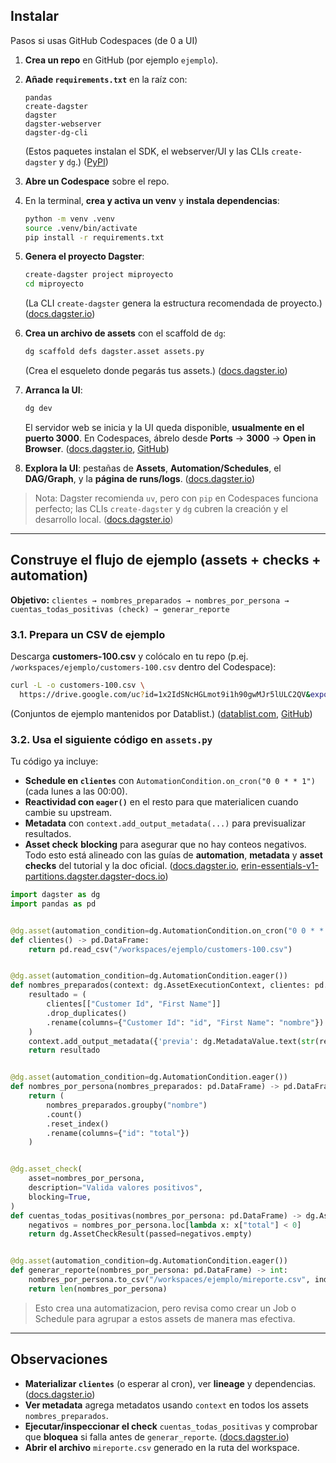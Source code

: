 ## Instalar

Pasos si usas GitHub Codespaces (de 0 a UI)

1. **Crea un repo** en GitHub (por ejemplo `ejemplo`).
2. **Añade `requirements.txt`** en la raíz con:

   ```
   pandas
   create-dagster
   dagster
   dagster-webserver
   dagster-dg-cli
   ```

   (Estos paquetes instalan el SDK, el webserver/UI y las CLIs `create-dagster` y `dg`.) ([PyPI][6])
3. **Abre un Codespace** sobre el repo.
4. En la terminal, **crea y activa un venv** y **instala dependencias**:

   ```bash
   python -m venv .venv
   source .venv/bin/activate
   pip install -r requirements.txt
   ```
5. **Genera el proyecto Dagster**:

   ```bash
   create-dagster project miproyecto
   cd miproyecto
   ```

   (La CLI `create-dagster` genera la estructura recomendada de proyecto.) ([docs.dagster.io][5])
6. **Crea un archivo de assets** con el scaffold de `dg`:

   ```bash
   dg scaffold defs dagster.asset assets.py
   ```

   (Crea el esqueleto donde pegarás tus assets.) ([docs.dagster.io][7])
7. **Arranca la UI**:

   ```bash
   dg dev
   ```

   El servidor web se inicia y la UI queda disponible, **usualmente en el puerto 3000**. En Codespaces, ábrelo desde **Ports** → **3000** → **Open in Browser**. ([docs.dagster.io][8], [GitHub][9])
8. **Explora la UI**: pestañas de **Assets**, **Automation/Schedules**, el **DAG/Graph**, y la **página de runs/logs**. ([docs.dagster.io][8])

> Nota: Dagster recomienda `uv`, pero con `pip` en Codespaces funciona perfecto; las CLIs `create-dagster` y `dg` cubren la creación y el desarrollo local. ([docs.dagster.io][10])

---

## Construye el flujo de ejemplo (assets + checks + automation)

**Objetivo:** `clientes → nombres_preparados → nombres_por_persona → cuentas_todas_positivas (check) → generar_reporte`

### 3.1. Prepara un CSV de ejemplo

Descarga **customers-100.csv** y colócalo en tu repo (p.ej. `/workspaces/ejemplo/customers-100.csv` dentro del Codespace):

```bash
curl -L -o customers-100.csv \
  https://drive.google.com/uc?id=1x2IdSNcHGLmot9i1h90gwMJr5lULC2QV&export=download
```

(Conjuntos de ejemplo mantenidos por Datablist.) ([datablist.com][11], [GitHub][12])

### 3.2. Usa el siguiente código en `assets.py`

Tu código ya incluye:

* **Schedule en `clientes`** con `AutomationCondition.on_cron("0 0 * * 1")` (cada lunes a las 00:00).
* **Reactividad con `eager()`** en el resto para que materialicen cuando cambie su upstream.
* **Metadata** con `context.add_output_metadata(...)` para previsualizar resultados.
* **Asset check** **blocking** para asegurar que no hay conteos negativos.
  Todo esto está alineado con las guías de **automation**, **metadata** y **asset checks** del tutorial y la doc oficial. ([docs.dagster.io][2], [erin-essentials-v1-partitions.dagster.dagster-docs.io][13])

```python
import dagster as dg
import pandas as pd


@dg.asset(automation_condition=dg.AutomationCondition.on_cron("0 0 * * 1"))
def clientes() -> pd.DataFrame:
    return pd.read_csv("/workspaces/ejemplo/customers-100.csv")


@dg.asset(automation_condition=dg.AutomationCondition.eager())
def nombres_preparados(context: dg.AssetExecutionContext, clientes: pd.DataFrame) -> pd.DataFrame:
    resultado = (
        clientes[["Customer Id", "First Name"]]
        .drop_duplicates()
        .rename(columns={"Customer Id": "id", "First Name": "nombre"})
    )
    context.add_output_metadata({'previa': dg.MetadataValue.text(str(resultado.head()))})
    return resultado


@dg.asset(automation_condition=dg.AutomationCondition.eager())
def nombres_por_persona(nombres_preparados: pd.DataFrame) -> pd.DataFrame:
    return (
        nombres_preparados.groupby("nombre")
        .count()
        .reset_index()
        .rename(columns={"id": "total"})
    )


@dg.asset_check(
    asset=nombres_por_persona,
    description="Valida valores positivos",
    blocking=True,
)
def cuentas_todas_positivas(nombres_por_persona: pd.DataFrame) -> dg.AssetCheckResult:
    negativos = nombres_por_persona.loc[lambda x: x["total"] < 0]
    return dg.AssetCheckResult(passed=negativos.empty)


@dg.asset(automation_condition=dg.AutomationCondition.eager())
def generar_reporte(nombres_por_persona: pd.DataFrame) -> int:
    nombres_por_persona.to_csv("/workspaces/ejemplo/mireporte.csv", index=False)
    return len(nombres_por_persona)
```

> Esto crea una automatizacion, pero revisa como crear un Job o Schedule para agrupar a estos assets de manera mas efectiva.

---

## Observaciones

* **Materializar `clientes`** (o esperar al cron), ver **lineage** y dependencias. ([docs.dagster.io][8])
* **Ver metadata** agrega metadatos usando `context` en todos los assets `nombres_preparados`. 
* **Ejecutar/inspeccionar el check** `cuentas_todas_positivas` y comprobar que **bloquea** si falla antes de `generar_reporte`. ([docs.dagster.io][3])
* **Abrir el archivo** `mireporte.csv` generado en la ruta del workspace.



[1]: https://docs.dagster.io/etl-pipeline-tutorial?utm_source=chatgpt.com "Build an ETL Pipeline | Dagster Docs"
[2]: https://docs.dagster.io/etl-pipeline-tutorial/automate-your-pipeline?utm_source=chatgpt.com "Automate your pipeline | Dagster Docs"
[3]: https://docs.dagster.io/etl-pipeline-tutorial/data-quality?utm_source=chatgpt.com "Ensure data quality with asset checks | Dagster Docs"
[4]: https://docs.dagster.io/etl-pipeline-tutorial/visualize-data?utm_source=chatgpt.com "Build a dashboard to visualize data | Dagster Docs"
[5]: https://docs.dagster.io/guides/build/projects/creating-a-new-project?utm_source=chatgpt.com "Creating a new Dagster project"
[6]: https://pypi.org/project/dagster/?utm_source=chatgpt.com "dagster · PyPI"
[7]: https://docs.dagster.io/guides/build/assets/defining-assets?utm_source=chatgpt.com "Defining assets - Dagster Docs"
[8]: https://docs.dagster.io/guides/operate/webserver?utm_source=chatgpt.com "Dagster webserver and UI | Dagster Docs"
[9]: https://github.com/dagster-io/dagster-quickstart/blob/main/README.md?utm_source=chatgpt.com "dagster-quickstart/README.md at main - GitHub"
[10]: https://docs.dagster.io/getting-started/installation?utm_source=chatgpt.com "Installing Dagster | Dagster Docs"
[11]: https://www.datablist.com/learn/csv/download-sample-csv-files?utm_source=chatgpt.com "Download Sample CSV Files for free - Datablist"
[12]: https://github.com/datablist/sample-csv-files?utm_source=chatgpt.com "GitHub - datablist/sample-csv-files"
[13]: https://erin-essentials-v1-partitions.dagster.dagster-docs.io/tutorial/building-an-asset-graph?utm_source=chatgpt.com "Tutorial, part four: Building an asset graph | Dagster Docs"
[14]: https://docs.dagster.io/guides/automate/declarative-automation/customizing-automation-conditions/customizing-on-cron-condition?utm_source=chatgpt.com "Customizing on_cron | Dagster Docs"
[15]: https://newreleases.io/project/github/dagster-io/dagster/release/1.8.12?utm_source=chatgpt.com "dagster-io/dagster 1.8.12 on GitHub - NewReleases.io"
